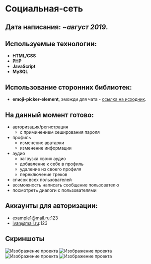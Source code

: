# Социальная-сеть

## Дата написания: *~август 2019*.

## Используемые технологии:

- **HTML/CSS**
- **PHP**
- **JavaScript**
- **MySQL**

## Использование сторонних библиотек:

- **emoji-picker-element**, эможди для чата - [ссылка на исходник](https://github.com/nolanlawson/emoji-picker-element).

## На данный момент готово:

- авторизация/регистрация
    - с приминением хеширования пароля
- профиль
    - изменение аватарки
    - изменение информации
- аудио
    - загрузка своих аудио
    - добавление к себе в профиль
    - удаление из своего профиля
    - переключение треков
- список всех пользователей
- возможность написать сообщение пользователю
- посмотреть диалоги с пользователями

## Аккаунты для авторизации:

- example1@mail.ru:123
- ivan@mail.ru:123

## Скриншоты

![Изображение проекта](https://i.ibb.co/k2dmmXp/1.png)
![Изображение проекта](https://i.ibb.co/dczsN1S/2.png)
![Изображение проекта](https://i.ibb.co/W3wmTPv/3.png)
![Изображение проекта](https://i.ibb.co/Csmwkdd/4.png)